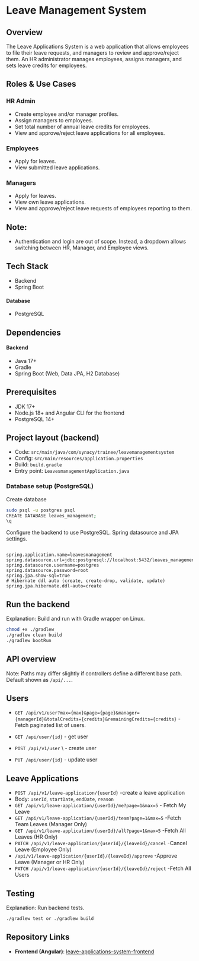 # Leave Management System

## Overview
The Leave Applications System is a web application that allows employees to file their leave requests, and managers to review and approve/reject them. An HR administrator manages employees, assigns managers, and sets leave credits for employees.

## Roles & Use Cases
### HR Admin
- Create employee and/or manager profiles.
- Assign managers to employees.
- Set total number of annual leave credits for employees.
- View and approve/reject leave applications for all employees.

### Employees
- Apply for leaves.
- View submitted leave applications.

 ### Managers
- Apply for leaves.
- View own leave applications.
- View and approve/reject leave requests of employees reporting to them.

## Note:
- Authentication and login are out of scope. Instead, a dropdown allows switching between HR, Manager, and Employee views.

## Tech Stack
 - Backend
 - Spring Boot
#### Database
- PostgreSQL



## Dependencies
#### Backend
- Java 17+
- Gradle
- Spring Boot (Web, Data JPA, H2 Database)

## Prerequisites
- JDK 17+
- Node.js 18+ and Angular CLI for the frontend
- PostgreSQL 14+
## Project layout (backend)
- Code: `src/main/java/com/synacy/trainee/leavemanagementsystem`
- Config: `src/main/resources/application.properties`
- Build: `build.gradle`
- Entry point: `LeavesmanagementApplication.java`
### Database setup (PostgreSQL)
Create  database

```bash
sudo psql -u postgres psql
CREATE DATABASE leaves_management;
\q
```
Configure the backend to use PostgreSQL.
Spring datasource and JPA settings.
```properties

spring.application.name=leavesmanagement
spring.datasource.url=jdbc:postgresql://localhost:5432/leaves_management
spring.datasource.username=postgres
spring.datasource.password=root
spring.jpa.show-sql=true
# Hibernate ddl auto (create, create-drop, validate, update)
spring.jpa.hibernate.ddl-auto=create
```
## Run the backend
Explanation: Build and run with Gradle wrapper on Linux.
```bash
chmod +x ./gradlew
./gradlew clean build
./gradlew bootRun
```
## API overview
Note: Paths may differ slightly if controllers define a different base path. Default shown as `/api/...`.
## Users
  - `GET /api/v1/user?max={max}&page={page}&manager={managerId}&totalCredits={credits}&remainingCredits={credits}` \- Fetch  paginated list of users.

  - `GET /api/user/{id}` \- get user
  - `POST /api/v1/user` \ -  create user
  - `PUT /api/user/{id}` \- update user

## Leave Applications
  - `POST /api/v1/leave-application/{userId}` \-create a leave application
  - Body: `userId`, `startDate`, `endDate`, `reason`
  - `GET /api/v1/leave-application/{userId}/me?page=1&max=5` \- Fetch My Leave
  - `GET /api/v1/leave-application/{userId}/team?page=1&max=5` \-Fetch Team Leaves (Manager Only)
  - `GET /api/v1/leave-application/{userId}/all?page=1&max=5` \-Fetch All Leaves (HR Only)
  - `PATCH /api/v1/leave-application/{userId}/{leaveId}/cancel`  \-Cancel Leave (Employee Only)
  - `/api/v1/leave-application/{userId}/{leaveId}/approve` \-Approve Leave (Manager or HR Only)
  - `PATCH /api/v1/leave-application/{userId}/{leaveId}/reject` \-Fetch All Users





## Testing
Explanation: Run backend tests.
```bash
./gradlew test or ./gradlew build
```

## Repository Links
- **Frontend (Angular)**: [leave-applications-system-frontend](https://github.com/benedictEnjambre/leave-applications-system-frontend)  
